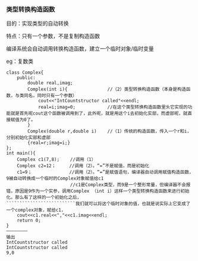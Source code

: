 ### 类型转换构造函数

目的：实现类型的自动转换

特点：只有一个参数，不是复制构造函数

编译系统会自动调用转换构造函数，建立一个临时对象/临时变量

eg：复数类

    class Complex{
        public:
            double real,imag;
            Complex(int i){               //（2）类型转换构造函数（本身是构造函数，与类同名，同时只有一个参数）
                cout<<"IntCountstructor called"<<endl;
                real=i;imag=0;            //在这个类型转换构造函数里头它实现的功能就是首先呢cout这个函数被调用到了，此外呢，就是用这个i去初始化实部，而虚部呢，就直接赋值为0了。
            }
            Complex(double r,double i)    //（1）传统的构造函数，传入一个r和i，分别初始化实部和虚部
            {real=r;imag=i;}
    };
    int main(){
        Complex c1(7,8);    //调用（1）
        Complex c2=12；     //调用（2）。“=”不是赋值，而是初始化
        c1=9；              //调用（2）。“=”是赋值语句，编译器自动调用赋值构造函数，9被自动转换成一个临时的Complex对象赋值给c1
                            //c1是Complex类型，而9是一个整形常量，但编译器不会报错，原因是9作为一个实参，调用Complex （int i）这样一个类型转换构造函数来进行初始化。那么有了这样的一个初始化之后，
    ``````````````````````````我们就可以将这个临时对象的值，也就是说实际上它变成了一个complex对象，赋给c1，
        cout<<c1.real<<","<<c1.imag<<endl;
        return 0;
    }
    ————————
    输出
    IntCountstructor called
    IntCountstructor called
    9,0



